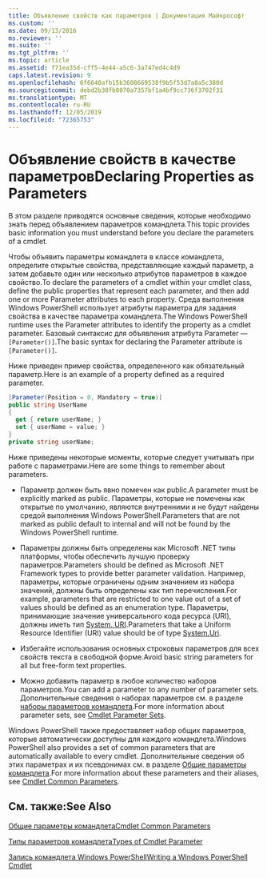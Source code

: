 ```yaml
---
title: Объявление свойств как параметров | Документация Майкрософт
ms.custom: ''
ms.date: 09/13/2016
ms.reviewer: ''
ms.suite: ''
ms.tgt_pltfrm: ''
ms.topic: article
ms.assetid: f71ea35d-cff5-4e44-a5c6-3a747ed4c4d9
caps.latest.revision: 9
ms.openlocfilehash: 6f6640afb15b3608669538f9b5f53d7a8a5c380d
ms.sourcegitcommit: debd2b38fb8070a7357bf1a4bf9cc736f3702f31
ms.translationtype: MT
ms.contentlocale: ru-RU
ms.lasthandoff: 12/05/2019
ms.locfileid: "72365753"
---
```

# <a name="declaring-properties-as-parameters"></a><span data-ttu-id="8a894-102">Объявление свойств в качестве параметров</span><span class="sxs-lookup"><span data-stu-id="8a894-102">Declaring Properties as Parameters</span></span>

<span data-ttu-id="8a894-103">В этом разделе приводятся основные сведения, которые необходимо знать перед объявлением параметров командлета.</span><span class="sxs-lookup"><span data-stu-id="8a894-103">This topic provides basic information you must understand before you declare the parameters of a cmdlet.</span></span>

<span data-ttu-id="8a894-104">Чтобы объявить параметры командлета в классе командлета, определите открытые свойства, представляющие каждый параметр, а затем добавьте один или несколько атрибутов параметров в каждое свойство.</span><span class="sxs-lookup"><span data-stu-id="8a894-104">To declare the parameters of a cmdlet within your cmdlet class, define the public properties that represent each parameter, and then add one or more Parameter attributes to each property.</span></span> <span data-ttu-id="8a894-105">Среда выполнения Windows PowerShell использует атрибуты параметра для задания свойства в качестве параметра командлета.</span><span class="sxs-lookup"><span data-stu-id="8a894-105">The Windows PowerShell runtime uses the Parameter attributes to identify the property as a cmdlet parameter.</span></span> <span data-ttu-id="8a894-106">Базовый синтаксис для объявления атрибута Parameter — `[Parameter()]`.</span><span class="sxs-lookup"><span data-stu-id="8a894-106">The basic syntax for declaring the Parameter attribute is `[Parameter()]`.</span></span>

<span data-ttu-id="8a894-107">Ниже приведен пример свойства, определенного как обязательный параметр.</span><span class="sxs-lookup"><span data-stu-id="8a894-107">Here is an example of a property defined as a required parameter.</span></span>

```csharp
[Parameter(Position = 0, Mandatory = true)]
public string UserName
{
  get { return userName; }
  set { userName = value; }
}
private string userName;
```

<span data-ttu-id="8a894-108">Ниже приведены некоторые моменты, которые следует учитывать при работе с параметрами.</span><span class="sxs-lookup"><span data-stu-id="8a894-108">Here are some things to remember about parameters.</span></span>

- <span data-ttu-id="8a894-109">Параметр должен быть явно помечен как public.</span><span class="sxs-lookup"><span data-stu-id="8a894-109">A parameter must be explicitly marked as public.</span></span> <span data-ttu-id="8a894-110">Параметры, которые не помечены как открытые по умолчанию, являются внутренними и не будут найдены средой выполнения Windows PowerShell.</span><span class="sxs-lookup"><span data-stu-id="8a894-110">Parameters that are not marked as public default to internal and will not be found by the Windows PowerShell runtime.</span></span>

- <span data-ttu-id="8a894-111">Параметры должны быть определены как Microsoft .NET типы платформы, чтобы обеспечить лучшую проверку параметров.</span><span class="sxs-lookup"><span data-stu-id="8a894-111">Parameters should be defined as Microsoft .NET Framework types to provide better parameter validation.</span></span> <span data-ttu-id="8a894-112">Например, параметры, которые ограничены одним значением из набора значений, должны быть определены как тип перечисления.</span><span class="sxs-lookup"><span data-stu-id="8a894-112">For example, parameters that are restricted to one value out of a set of values should be defined as an enumeration type.</span></span> <span data-ttu-id="8a894-113">Параметры, принимающие значение универсального кода ресурса (URI), должны иметь тип [System. URI](/dotnet/api/System.Uri).</span><span class="sxs-lookup"><span data-stu-id="8a894-113">Parameters that take a Uniform Resource Identifier (URI) value should be of type [System.Uri](/dotnet/api/System.Uri).</span></span>

- <span data-ttu-id="8a894-114">Избегайте использования основных строковых параметров для всех свойств текста в свободной форме.</span><span class="sxs-lookup"><span data-stu-id="8a894-114">Avoid basic string parameters for all but free-form text properties.</span></span>

- <span data-ttu-id="8a894-115">Можно добавить параметр в любое количество наборов параметров.</span><span class="sxs-lookup"><span data-stu-id="8a894-115">You can add a parameter to any number of parameter sets.</span></span> <span data-ttu-id="8a894-116">Дополнительные сведения о наборах параметров см. в разделе [наборы параметров командлета](./cmdlet-parameter-sets.md).</span><span class="sxs-lookup"><span data-stu-id="8a894-116">For more information about parameter sets, see [Cmdlet Parameter Sets](./cmdlet-parameter-sets.md).</span></span>

<span data-ttu-id="8a894-117">Windows PowerShell также предоставляет набор общих параметров, которые автоматически доступны для каждого командлета.</span><span class="sxs-lookup"><span data-stu-id="8a894-117">Windows PowerShell also provides a set of common parameters that are automatically available to every cmdlet.</span></span> <span data-ttu-id="8a894-118">Дополнительные сведения об этих параметрах и их псевдонимах см. в разделе [Общие параметры командлета](./common-parameter-names.md).</span><span class="sxs-lookup"><span data-stu-id="8a894-118">For more information about these parameters and their aliases, see [Cmdlet Common Parameters](./common-parameter-names.md).</span></span>

## <a name="see-also"></a><span data-ttu-id="8a894-119">См. также:</span><span class="sxs-lookup"><span data-stu-id="8a894-119">See Also</span></span>

[<span data-ttu-id="8a894-120">Общие параметры командлета</span><span class="sxs-lookup"><span data-stu-id="8a894-120">Cmdlet Common Parameters</span></span>](./common-parameter-names.md)

[<span data-ttu-id="8a894-121">Типы параметров командлета</span><span class="sxs-lookup"><span data-stu-id="8a894-121">Types of Cmdlet Parameter</span></span>](./types-of-cmdlet-parameters.md)

[<span data-ttu-id="8a894-122">Запись командлета Windows PowerShell</span><span class="sxs-lookup"><span data-stu-id="8a894-122">Writing a Windows PowerShell Cmdlet</span></span>](./writing-a-windows-powershell-cmdlet.md)

